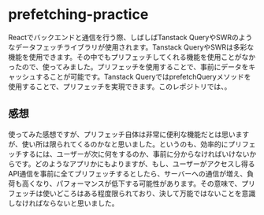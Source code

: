 # prefetching-practice

Reactでバックエンドと通信を行う際、しばしばTanstack QueryやSWRのようなデータフェッチライブラリが使用されます。Tanstack QueryやSWRは多彩な機能を使用できます。その中でもプリフェッチしてくれる機能を使用ことがなかったので、使ってみました。プリフェッチを使用することで、事前にデータをキャッシュすることが可能です。Tanstack QueryではprefetchQueryメソッドを使用することで、プリフェッチを実現できます。このレポジトリでは、。


## 感想

使ってみた感想ですが、プリフェッチ自体は非常に便利な機能だとは思いますが、使い所は限られてくるのかなと思いました。というのも、効率的にプリフェッチするには、ユーザーが次に何をするのか、事前に分からなければいけないからです。どのようなアプリかにもよりますが、もし、ユーザーがアクセスし得るAPI通信を事前に全てプリフェッチするとしたら、サーバーへの通信が増え、負荷も高くなり、パフォーマンスが低下する可能性があります。その意味で、プリフェッチは使いどころはある程度限られており、決して万能ではないことを意識しなければならないと思いました。